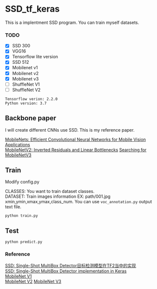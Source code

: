 # SSD_tf_keras

This is a implentment SSD program. You can train myself datasets.



### TODO 
- [x] SSD 300
- [x] VGG16 
- [x] Tensorflow lite version
- [x] SSD 512
- [x] Mobilenet v1
- [x] Mobilenet v2
- [x] Mobilenet v3
- [ ] ShuffleNet V1
- [ ] ShuffleNet V2

```
Tensorflow verion: 2.2.0
Python version: 3.7
```

## Backbone paper
I will create different CNNs use SSD. This is my reference paper.

[MobileNets: Efficient Convolutional Neural Networks for Mobile Vision Applications](https://arxiv.org/abs/1704.04861)  
[MobileNetV2: Inverted Residuals and Linear Bottlenecks](https://arxiv.org/abs/1801.04381)
[Searching for MobileNetV3](https://arxiv.org/abs/1905.02244)

## Train
Modify config.py  

CLASSES: You want to train dataset classes.  
DATASET: Train images information EX: path/001.jpg xmin,ymin,xmax,ymax,class_num. You can use `voc_annotation.py` output text file.  
```
python train.py
```

## Test
```
python predict.py
```


### Reference
[SSD: Single-Shot MultiBox Detector目标检测模型在TF2当中的实现](https://github.com/bubbliiiing/ssd-tf2/tree/67928f7e3b24a12ec0540ec09cc2b0f5406b5879)  
[SSD: Single-Shot MultiBox Detector implementation in Keras](https://github.com/mattroos/ssd_tensorflow2)  
[MobileNet V1](https://github.com/bubbliiiing/mobilenet-ssd-keras/blob/master/nets/mobilenet.py)  
[MobileNet V2](https://github.com/keras-team/keras-applications/tree/master/keras_applications)
[MobileNet V3](https://www.jianshu.com/p/9af2ae74ec04)  
